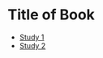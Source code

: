 # Title of Book
* [Study 1](study-guide.md)
* [Study 2](https://github.com/MatthewCaseres/mdExperiments/blob/main/study-guide.md)
